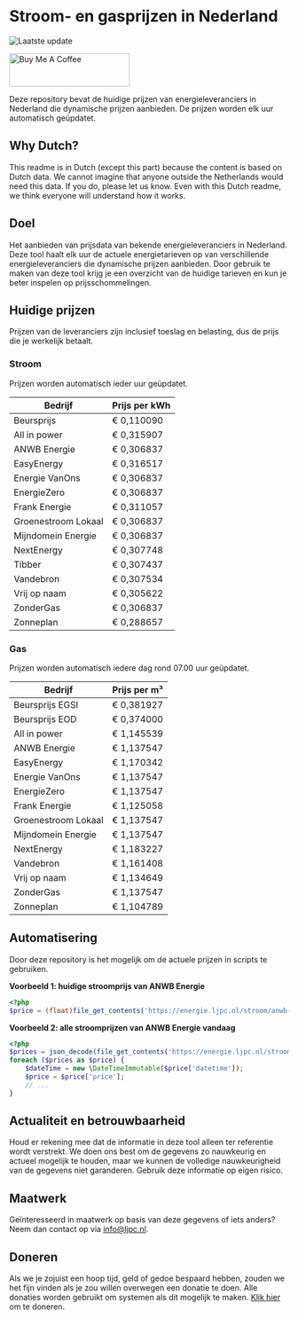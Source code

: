 # Stroom- en gasprijzen in Nederland

![Laatste update](https://img.shields.io/badge/laatste%20update-2023--05--03%2005%3A00%20CET-brightgreen)

<a href="https://www.buymeacoffee.com/Lars-" target="_blank"><img src="https://cdn.buymeacoffee.com/buttons/v2/default-orange.png" alt="Buy Me A Coffee" height="60" style="height: 60px !important;width: 217px !important;" ></a>

Deze repository bevat de huidige prijzen van energieleveranciers in Nederland die dynamische prijzen aanbieden. De prijzen worden elk uur automatisch geüpdatet.

## Why Dutch?

This readme is in Dutch (except this part) because the content is based on Dutch data. We cannot imagine that anyone outside the Netherlands would need this data. If you do, please let us know. Even with this Dutch readme, we think
everyone will understand how it works.

## Doel

Het aanbieden van prijsdata van bekende energieleveranciers in Nederland. Deze tool haalt elk uur de actuele energietarieven op van verschillende energieleveranciers die dynamische prijzen aanbieden. Door gebruik te maken van deze tool
krijg je een overzicht van de huidige tarieven en kun je beter inspelen op prijsschommelingen.

## Huidige prijzen

Prijzen van de leveranciers zijn inclusief toeslag en belasting, dus de prijs die je werkelijk betaalt.

### Stroom

Prijzen worden automatisch ieder uur geüpdatet.

 Bedrijf | Prijs per kWh 
---------|---------------
Beursprijs | € 0,110090
All in power | € 0,315907
ANWB Energie | € 0,306837
EasyEnergy | € 0,316517
Energie VanOns | € 0,306837
EnergieZero | € 0,306837
Frank Energie | € 0,311057
Groenestroom Lokaal | € 0,306837
Mijndomein Energie | € 0,306837
NextEnergy | € 0,307748
Tibber | € 0,307437
Vandebron | € 0,307534
Vrij op naam | € 0,305622
ZonderGas | € 0,306837
Zonneplan | € 0,288657


### Gas

Prijzen worden automatisch iedere dag rond 07.00 uur geüpdatet.

 Bedrijf | Prijs per m³ 
---------|--------------
Beursprijs EGSI | € 0,381927
Beursprijs EOD | € 0,374000
All in power | € 1,145539
ANWB Energie | € 1,137547
EasyEnergy | € 1,170342
Energie VanOns | € 1,137547
EnergieZero | € 1,137547
Frank Energie | € 1,125058
Groenestroom Lokaal | € 1,137547
Mijndomein Energie | € 1,137547
NextEnergy | € 1,183227
Vandebron | € 1,161408
Vrij op naam | € 1,134649
ZonderGas | € 1,137547
Zonneplan | € 1,104789


## Automatisering

Door deze repository is het mogelijk om de actuele prijzen in scripts te gebruiken.

**Voorbeeld 1: huidige stroomprijs van ANWB Energie**

```php
<?php
$price = (float)file_get_contents('https://energie.ljpc.nl/stroom/anwb-energie-nu.txt');

```

**Voorbeeld 2: alle stroomprijzen van ANWB Energie vandaag**

```php
<?php
$prices = json_decode(file_get_contents('https://energie.ljpc.nl/stroom/all-in-power-vandaag.json'),true);
foreach ($prices as $price) {
    $dateTime = new \DateTimeImmutable($price['datetime']);
    $price = $price['price'];
    // ...
}
```

## Actualiteit en betrouwbaarheid

Houd er rekening mee dat de informatie in deze tool alleen ter referentie wordt verstrekt. We doen ons best om de gegevens zo nauwkeurig en actueel mogelijk te houden, maar we kunnen de volledige nauwkeurigheid van de gegevens niet
garanderen. Gebruik deze informatie op eigen risico.

## Maatwerk

Geïnteresseerd in maatwerk op basis van deze gegevens of iets anders? Neem dan contact op
via [info@ljpc.nl](mailto:info@ljpc.nl?subject=Energie%20prijzen).

## Doneren

Als we je zojuist een hoop tijd, geld of gedoe bespaard hebben, zouden we het fijn vinden als je zou willen overwegen een
donatie te doen. Alle donaties worden gebruikt om systemen als dit mogelijk te
maken. [Klik hier](https://www.buymeacoffee.com/Lars-) om te doneren.
